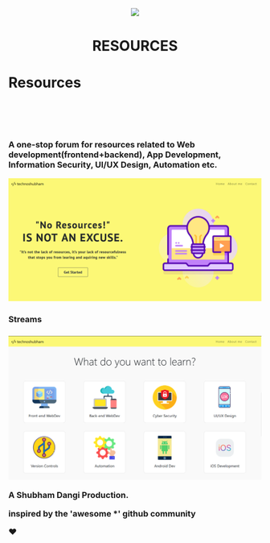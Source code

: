 
<p align="center"> 
<img src="UI/ideda.png">
</p>
<div align="center"> 
<h1>RESOURCES</h1>
</div>
<h1 style="align: center;"> Resources <h1>
  <br>
  <h3>A one-stop forum for resources related to Web development(frontend+backend), App Development, Information Security, UI/UX Design, Automation etc.
</h3>
  <img src="UI/readme1.png">
  <br>
  <h3>Streams<h3>
    <img src="UI/readme2.png">
    <br>
    <p>
    <p>A Shubham Dangi Production.</p>
    <p>inspired by the 'awesome *' github community </p>
    
&#10084;&#65039;
